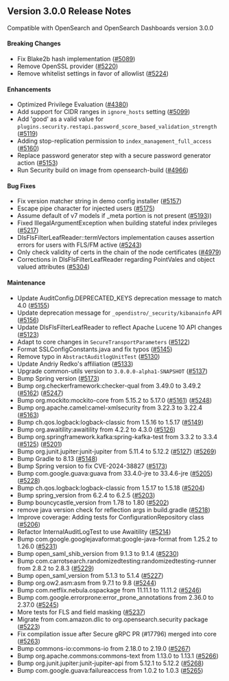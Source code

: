 ## Version 3.0.0 Release Notes

Compatible with OpenSearch and OpenSearch Dashboards version 3.0.0

#### Breaking Changes
* Fix Blake2b hash implementation ([#5089](https://github.com/opensearch-project/security/pull/5089))
* Remove OpenSSL provider ([#5220](https://github.com/opensearch-project/security/pull/5220))
* Remove whitelist settings in favor of allowlist ([#5224](https://github.com/opensearch-project/security/pull/5224))

#### Enhancements
* Optimized Privilege Evaluation ([#4380](https://github.com/opensearch-project/security/pull/4380))
* Add support for CIDR ranges in `ignore_hosts` setting ([#5099](https://github.com/opensearch-project/security/pull/5099))
* Add 'good' as a valid value for `plugins.security.restapi.password_score_based_validation_strength` ([#5119](https://github.com/opensearch-project/security/pull/5119))
* Adding stop-replication permission to `index_management_full_access` ([#5160](https://github.com/opensearch-project/security/pull/5160))
* Replace password generator step with a secure password generator action ([#5153](https://github.com/opensearch-project/security/pull/5153))
* Run Security build on image from opensearch-build ([#4966](https://github.com/opensearch-project/security/pull/4966))

#### Bug Fixes
* Fix version matcher string in demo config installer ([#5157](https://github.com/opensearch-project/security/pull/5157))
* Escape pipe character for injected users ([#5175](https://github.com/opensearch-project/security/pull/5175))
* Assume default of v7 models if _meta portion is not present ([#5193](https://github.com/opensearch-project/security/pull/5193)))
* Fixed IllegalArgumentException when building stateful index privileges ([#5217](https://github.com/opensearch-project/security/pull/5217))
* DlsFlsFilterLeafReader::termVectors implementation causes assertion errors for users with FLS/FM active ([#5243](https://github.com/opensearch-project/security/pull/5243))
* Only check validity of certs in the chain of the node certificates ([#4979](https://github.com/opensearch-project/security/pull/4979))
* Corrections in DlsFlsFilterLeafReader regarding PointVales and object valued attributes ([#5304](https://github.com/opensearch-project/security/pull/5304))

#### Maintenance
* Update AuditConfig.DEPRECATED_KEYS deprecation message to match 4.0 ([#5155](https://github.com/opensearch-project/security/pull/5155))
* Update deprecation message for `_opendistro/_security/kibanainfo` API ([#5156](https://github.com/opensearch-project/security/pull/5156))
* Update DlsFlsFilterLeafReader to reflect Apache Lucene 10 API changes ([#5123](https://github.com/opensearch-project/security/pull/5123))
* Adapt to core changes in `SecureTransportParameters` ([#5122](https://github.com/opensearch-project/security/pull/5122))
* Format SSLConfigConstants.java and fix typos ([#5145](https://github.com/opensearch-project/security/pull/5145))
* Remove typo in `AbstractAuditlogUnitTest` ([#5130](https://github.com/opensearch-project/security/pull/5130))
* Update Andriy Redko's affiliation ([#5133](https://github.com/opensearch-project/security/pull/5133))
* Upgrade common-utils version to `3.0.0.0-alpha1-SNAPSHOT` ([#5137](https://github.com/opensearch-project/security/pull/5137))
* Bump Spring version ([#5173](https://github.com/opensearch-project/security/pull/5173))
* Bump org.checkerframework:checker-qual from 3.49.0 to 3.49.2 ([#5162](https://github.com/opensearch-project/security/pull/5162)) ([#5247](https://github.com/opensearch-project/security/pull/5247))
* Bump org.mockito:mockito-core from 5.15.2 to 5.17.0 ([#5161](https://github.com/opensearch-project/security/pull/5161)) ([#5248](https://github.com/opensearch-project/security/pull/5248))
* Bump org.apache.camel:camel-xmlsecurity from 3.22.3 to 3.22.4 ([#5163](https://github.com/opensearch-project/security/pull/5163))
* Bump ch.qos.logback:logback-classic from 1.5.16 to 1.5.17 ([#5149](https://github.com/opensearch-project/security/pull/5149))
* Bump org.awaitility:awaitility from 4.2.2 to 4.3.0 ([#5126](https://github.com/opensearch-project/security/pull/5126))
* Bump org.springframework.kafka:spring-kafka-test from 3.3.2 to 3.3.4 ([#5125](https://github.com/opensearch-project/security/pull/5125)) ([#5201](https://github.com/opensearch-project/security/pull/5201))
* Bump org.junit.jupiter:junit-jupiter from 5.11.4 to 5.12.2 ([#5127](https://github.com/opensearch-project/security/pull/5127)) ([#5269](https://github.com/opensearch-project/security/pull/5269))
* Bump Gradle to 8.13 ([#5148](https://github.com/opensearch-project/security/pull/5148))
* Bump Spring version to fix CVE-2024-38827 ([#5173](https://github.com/opensearch-project/security/pull/5173))
* Bump com.google.guava:guava from 33.4.0-jre to 33.4.6-jre ([#5205](https://github.com/opensearch-project/security/pull/5205)) ([#5228](https://github.com/opensearch-project/security/pull/5228))
* Bump ch.qos.logback:logback-classic from 1.5.17 to 1.5.18 ([#5204](https://github.com/opensearch-project/security/pull/5204))
* Bump spring_version from 6.2.4 to 6.2.5 ([#5203](https://github.com/opensearch-project/security/pull/5203))
* Bump bouncycastle_version from 1.78 to 1.80 ([#5202](https://github.com/opensearch-project/security/pull/5202))
* remove java version check for reflection args in build.gradle ([#5218](https://github.com/opensearch-project/security/pull/5218))
* Improve coverage: Adding tests for ConfigurationRepository class ([#5206](https://github.com/opensearch-project/security/pull/5206))
* Refactor InternalAuditLogTest to use Awaitility ([#5214](https://github.com/opensearch-project/security/pull/5214))
* Bump com.google.googlejavaformat:google-java-format from 1.25.2 to 1.26.0 ([#5231](https://github.com/opensearch-project/security/pull/5231))
* Bump open_saml_shib_version from 9.1.3 to 9.1.4 ([#5230](https://github.com/opensearch-project/security/pull/5230))
* Bump com.carrotsearch.randomizedtesting:randomizedtesting-runner from 2.8.2 to 2.8.3 ([#5229](https://github.com/opensearch-project/security/pull/5229))
* Bump open_saml_version from 5.1.3 to 5.1.4 ([#5227](https://github.com/opensearch-project/security/pull/5227))
* Bump org.ow2.asm:asm from 9.7.1 to 9.8 ([#5244](https://github.com/opensearch-project/security/pull/5244))
* Bump com.netflix.nebula.ospackage from 11.11.1 to 11.11.2 ([#5246](https://github.com/opensearch-project/security/pull/5246))
* Bump com.google.errorprone:error_prone_annotations from 2.36.0 to 2.37.0 ([#5245](https://github.com/opensearch-project/security/pull/5245))
* More tests for FLS and field masking ([#5237](https://github.com/opensearch-project/security/pull/5237))
* Migrate from com.amazon.dlic to org.opensearch.security package ([#5223](https://github.com/opensearch-project/security/pull/5223))
* Fix compilation issue after Secure gRPC PR (#17796) merged into core ([#5263](https://github.com/opensearch-project/security/pull/5263))
* Bump commons-io:commons-io from 2.18.0 to 2.19.0 ([#5267](https://github.com/opensearch-project/security/pull/5267))
* Bump org.apache.commons:commons-text from 1.13.0 to 1.13.1 ([#5266](https://github.com/opensearch-project/security/pull/5266))
* Bump org.junit.jupiter:junit-jupiter-api from 5.12.1 to 5.12.2 ([#5268](https://github.com/opensearch-project/security/pull/5268))
* Bump com.google.guava:failureaccess from 1.0.2 to 1.0.3 ([#5265](https://github.com/opensearch-project/security/pull/5265))